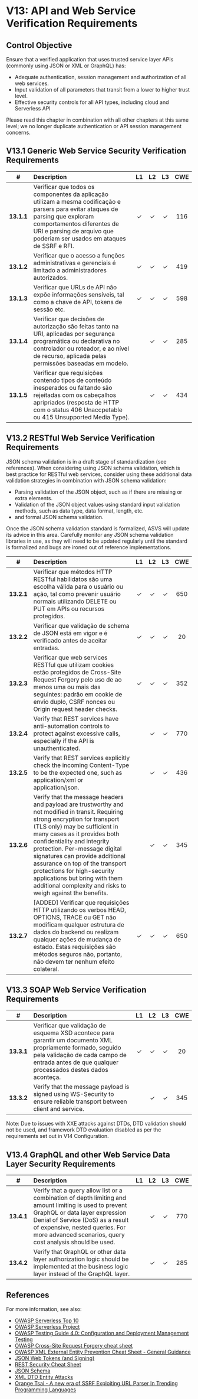 # V13: API and Web Service Verification Requirements

## Control Objective

Ensure that a verified application that uses trusted service layer APIs (commonly using JSON or XML or GraphQL) has:

* Adequate authentication, session management and authorization of all web services.
* Input validation of all parameters that transit from a lower to higher trust level.
* Effective security controls for all API types, including cloud and Serverless API

Please read this chapter in combination with all other chapters at this same level; we no longer duplicate authentication or API session management concerns.

## V13.1 Generic Web Service Security Verification Requirements

| # | Description | L1 | L2 | L3 | CWE |
| :---: | :--- | :---: | :---:| :---: | :---: |
| **13.1.1** | Verificar que todos os componentes da aplicação utilizam a mesma codificação e parsers para evitar ataques de parsing que exploram comportamentos diferentes de URI e parsing de arquivo que poderiam ser usados em ataques de SSRF e RFI. | ✓ | ✓ | ✓ | 116 |
| **13.1.2** | Verificar que o acesso a funções administrativas e gerenciais é limitado a administradores autorizados. | ✓ | ✓ | ✓ | 419 |
| **13.1.3** | Verificar que URLs de API não expõe informações sensíveis, tal como a chave de API, tokens de sessão etc. | ✓ | ✓ | ✓ | 598 |
| **13.1.4** | Verificar que decisões de autorização são feitas tanto na URI, aplicadas por segurança programática ou declarativa no controlador ou roteador, e ao nível de recurso, aplicada pelas permissões baseadas em modelo. |  | ✓ | ✓ | 285 |
| **13.1.5** | Verificar que requisições contendo tipos de conteúdo inesperados ou faltando são rejeitadas com os cabeçalhos apripriados (resposta de HTTP com o status 406 Unaccpetable ou 415 Unsupported Media Type). |  | ✓ | ✓ | 434 |

## V13.2 RESTful Web Service Verification Requirements

JSON schema validation is in a draft stage of standardization (see references). When considering using JSON schema validation, which is best practice for RESTful web services, consider using these additional data validation strategies in combination with JSON schema validation:

* Parsing validation of the JSON object, such as if there are missing or extra elements.
* Validation of the JSON object values using standard input validation methods, such as data type, data format, length, etc.
* and formal JSON schema validation.

Once the JSON schema validation standard is formalized, ASVS will update its advice in this area. Carefully monitor any JSON schema validation libraries in use, as they will need to be updated regularly until the standard is formalized and bugs are ironed out of reference implementations.

| # | Description | L1 | L2 | L3 | CWE |
| :---: | :--- | :---: | :---:| :---: | :---: |
| **13.2.1** | Verificar que métodos HTTP RESTful habilidatos são uma escolha válida para o usuário ou ação, tal como prevenir usuário normais utilizando DELETE ou PUT em APIs ou recursos protegidos. | ✓  | ✓ | ✓ | 650 |
| **13.2.2** | Verificar que validação de schema de JSON está em vigor e é verificado antes de aceitar entradas. | ✓ | ✓ | ✓ | 20 |
| **13.2.3** | Verificar que web services RESTful que utilizam cookies estão protegidos de Cross-Site Request Forgery pelo uso de ao menos uma ou mais das seguintes: padrão em cookie de envio duplo, CSRF nonces ou Origin request header checks. | ✓ | ✓ | ✓ | 352 |
| **13.2.4** | Verify that REST services have anti-automation controls to protect against excessive calls, especially if the API is unauthenticated. |  | ✓ | ✓ | 770 |
| **13.2.5** | Verify that REST services explicitly check the incoming Content-Type to be the expected one, such as application/xml or application/json. |  | ✓ | ✓ | 436 |
| **13.2.6** | Verify that the message headers and payload are trustworthy and not modified in transit. Requiring strong encryption for transport (TLS only) may be sufficient in many cases as it provides both confidentiality and integrity protection. Per-message digital signatures can provide additional assurance on top of the transport protections for high-security applications but bring with them additional complexity and risks to weigh against the benefits. |  | ✓ | ✓ | 345 |
| **13.2.7** | [ADDED] Verificar que requisições HTTP utilizando os verbos HEAD, OPTIONS, TRACE ou GET não modificam qualquer estrutura de dados do backend ou realizam qualquer ações de mudança de estado. Estas requisições são métodos seguros não, portanto, não devem ter nenhum efeito colateral. | ✓  | ✓ | ✓ | 650 |

## V13.3 SOAP Web Service Verification Requirements

| # | Description | L1 | L2 | L3 | CWE |
| :---: | :--- | :---: | :---:| :---: | :---: |
| **13.3.1** | Verificar que validação de esquema XSD acontece para garantir um documento XML propriamente formado, seguido pela validação de cada campo de entrada antes de que qualquer processados destes dados aconteça. | ✓ | ✓ | ✓ | 20 |
| **13.3.2** | Verify that the message payload is signed using WS-Security to ensure reliable transport between client and service. |  | ✓ | ✓ | 345 |

Note: Due to issues with XXE attacks against DTDs, DTD validation should not be used, and framework DTD evaluation disabled as per the requirements set out in V14 Configuration.

## V13.4 GraphQL and other Web Service Data Layer Security Requirements

| # | Description | L1 | L2 | L3 | CWE |
| :---: | :--- | :---: | :---:| :---: | :---: |
| **13.4.1** | Verify that a query allow list or a combination of depth limiting and amount limiting is used to prevent GraphQL or data layer expression Denial of Service (DoS) as a result of expensive, nested queries. For more advanced scenarios, query cost analysis should be used. |  | ✓ | ✓ | 770 |
| **13.4.2** | Verify that GraphQL or other data layer authorization logic should be implemented at the business logic layer instead of the GraphQL layer. |  | ✓ | ✓ | 285 |

## References

For more information, see also:

* [OWASP Serverless Top 10](https://github.com/OWASP/Serverless-Top-10-Project/raw/master/OWASP-Top-10-Serverless-Interpretation-en.pdf)
* [OWASP Serverless Project](https://owasp.org/www-project-serverless-top-10/)
* [OWASP Testing Guide 4.0: Configuration and Deployment Management Testing](https://owasp.org/www-project-web-security-testing-guide/v41/4-Web_Application_Security_Testing/02-Configuration_and_Deployment_Management_Testing/README.html)
* [OWASP Cross-Site Request Forgery cheat sheet](https://cheatsheetseries.owasp.org/cheatsheets/Cross-Site_Request_Forgery_Prevention_Cheat_Sheet.html)
* [OWASP XML External Entity Prevention Cheat Sheet - General Guidance](https://cheatsheetseries.owasp.org/cheatsheets/XML_External_Entity_Prevention_Cheat_Sheet.html#general-guidance)
* [JSON Web Tokens (and Signing)](https://jwt.io/)
* [REST Security Cheat Sheet](https://cheatsheetseries.owasp.org/cheatsheets/REST_Security_Cheat_Sheet.html)
* [JSON Schema](https://json-schema.org/specification.html)
* [XML DTD Entity Attacks](https://www.vsecurity.com/download/publications/XMLDTDEntityAttacks.pdf)
* [Orange Tsai - A new era of SSRF Exploiting URL Parser In Trending Programming Languages](https://www.blackhat.com/docs/us-17/thursday/us-17-Tsai-A-New-Era-Of-SSRF-Exploiting-URL-Parser-In-Trending-Programming-Languages.pdf)
